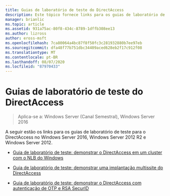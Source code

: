 ```yaml
---
title: Guias de laboratório de teste do DirectAccess
description: Este tópico fornece links para os guias de laboratório de teste para o DirectAccess no Windows Server 2016.
manager: brianlic
ms.topic: article
ms.assetid: 931a75ac-80f8-434c-8789-1dffb308ee13
ms.author: lizross
author: eross-msft
ms.openlocfilehash: 7ca80064a4bc87f8f50fc3c281932880b7ee97eb
ms.sourcegitcommit: dfa48f77b751dbc34409aced628eb2f17c912f08
ms.translationtype: MT
ms.contentlocale: pt-BR
ms.lasthandoff: 08/07/2020
ms.locfileid: "87970433"
---
```

# <a name="directaccess-test-lab-guides"></a>Guias de laboratório de teste do DirectAccess

>Aplica-se a: Windows Server (Canal Semestral), Windows Server 2016

A seguir estão os links para os guias de laboratório de teste para o DirectAccess no Windows Server 2016, Windows Server 2012 R2 e Windows Server 2012.

- [Guia de laboratório de teste: demonstrar o DirectAccess em um cluster com o NLB do Windows](tlg-cluster-nlb/Test-Lab-Guide-Demonstrate-DirectAccess-in-a-Cluster-with-Windows-NLB.md)

- [Guia de laboratório de teste: demonstrar uma implantação multissite do DirectAccess](tlg-multisite/Test-Lab-Guide-Demonstrate-a-DirectAccess-Multisite-Deployment.md)

- [Guia de laboratório de teste: demonstrar o DirectAccess com autenticação de OTP e RSA SecurID](tlg-otp-securid/Test-Lab-Guide-Demonstrate-DirectAccess-with-OTP-Authentication-and-RSA-SecurID.md)
